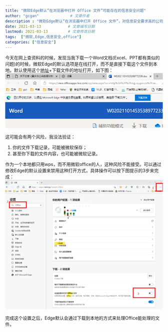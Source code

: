 ```yaml
---
title: "微软Edge默认“在浏览器中打开 Office 文件”可能存在的信息安全问题"           # 文章标题
author: "gcgan"              # 文章作者
description : "微软Edge默认“在浏览器中打开 Office 文件”，对信息安全要求高的公司或个人可能存在风险，建议修改默认配置，让文件下载到本地使用。"    # 文章描述信息
date: 2021-03-13            # 文章编写日期
lastmod: 2021-03-13         # 文章修改日期
tags:  ["微软,Edge,信息安全,office"]
categories: ["信息安全"]
---
```

今天在网上查资料的时候，发现当我下载一个Word文档(Excel、PPT都有类似的问题)的时候，微软Edge的默认选项是在线打开，而不是直接下载这个文件到本地。默认使用这个[地址](https://view.officeapps.live.com/op/view.aspx?src=)+下载文件的地址打开，如下图：
![默认在线打开](../../static/images/edge/%E9%BB%98%E8%AE%A4%E6%89%93%E5%BC%80.png)

这可能会有两个风险，我没法验证：
1. 你的文件下载记录，可能被微软保存；
2. 甚至你下载的文件内容，也可能被微软记录。

作为一个本地都只用wps，而不用微软office的人，这种风险不能接受。可以通过修改Edge的默认设置来禁用这种打开方式，具体操作可以按下图提示的3步来完成：
![修改设置](../../static/images/edge/%E4%BF%AE%E6%94%B9%E8%AE%BE%E7%BD%AE.png)

完成这个设置之后，Edge默认会通过下载到本地的方式来处理Office能处理的文件。